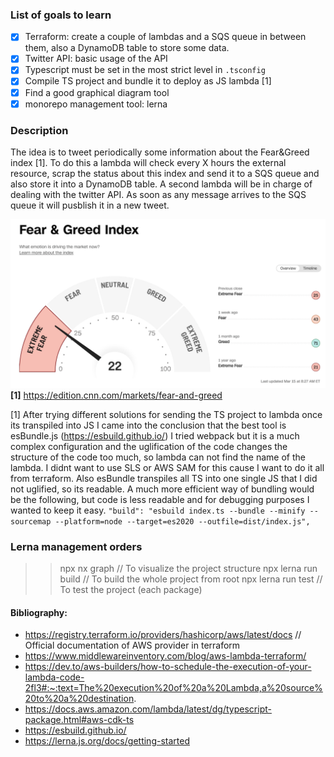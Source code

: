 ### List of goals to learn
- [X] Terraform: create a couple of lambdas and a SQS queue in between them, also a DynamoDB table to store some data.
- [X] Twitter API: basic usage of the API
- [X] Typescript must be set in the most strict level in `.tsconfig`
- [X] Compile TS project and bundle it to deploy as JS lambda [1]
- [X] Find a good graphical diagram tool
- [X] monorepo management tool: lerna

### Description
The idea is to tweet periodically some information about the Fear&Greed index [1]. To do this a lambda will check every X hours the external resource, scrap the status about this index and send it to a SQS queue and also store it into a DynamoDB table.
A second lambda will be in charge of dealing with the twitter API. As soon as any message arrives to the SQS queue it will pusblish it in a new tweet.

![](images/Fear&GreedIndex.png)
<b>[1]</b> https://edition.cnn.com/markets/fear-and-greed


[1] After trying different solutions for sending the TS project to lambda once its transpiled into JS I came into the conclusion that the best tool is esBundle.js (https://esbuild.github.io/)
I tried webpack but it is a much complex configuration and the uglification of the code changes the structure of the code too much, so lambda can not find the name of the lambda. I didnt
want to use SLS or AWS SAM for this cause I want to do it all from terraform. Also esBundle transpiles all TS into one single JS that I did not uglified, so its readable. A much more efficient
way of bundling would be the following, but code is less readable and for debugging purposes I wanted to keep it easy.
```"build": "esbuild index.ts --bundle --minify --sourcemap --platform=node --target=es2020 --outfile=dist/index.js",```

### Lerna management orders

>> npx nx graph // To visualize the project structure
>> npx lerna run build // To build the whole project from root
>> npx lerna run test // To test the project (each package)
#### Bibliography: 

- https://registry.terraform.io/providers/hashicorp/aws/latest/docs // Official documentation of AWS provider in terraform
- https://www.middlewareinventory.com/blog/aws-lambda-terraform/
- https://dev.to/aws-builders/how-to-schedule-the-execution-of-your-lambda-code-2fl3#:~:text=The%20execution%20of%20a%20Lambda,a%20source%20to%20a%20destination.
- https://docs.aws.amazon.com/lambda/latest/dg/typescript-package.html#aws-cdk-ts
- https://esbuild.github.io/
- https://lerna.js.org/docs/getting-started
